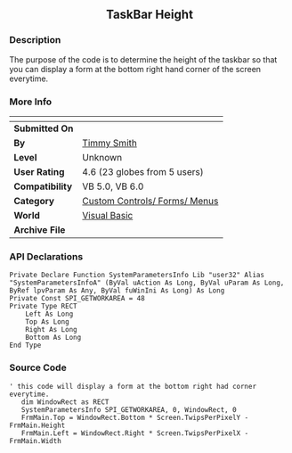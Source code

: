 ﻿<div align="center">

## TaskBar Height


</div>

### Description

The purpose of the code is to determine the height of the taskbar so that you can display a form at the bottom right hand corner of the screen everytime.
 
### More Info
 


<span>             |<span>
---                |---
**Submitted On**   |
**By**             |[Timmy Smith](https://github.com/Planet-Source-Code/PSCIndex/blob/master/ByAuthor/timmy-smith.md)
**Level**          |Unknown
**User Rating**    |4.6 (23 globes from 5 users)
**Compatibility**  |VB 5\.0, VB 6\.0
**Category**       |[Custom Controls/ Forms/  Menus](https://github.com/Planet-Source-Code/PSCIndex/blob/master/ByCategory/custom-controls-forms-menus__1-4.md)
**World**          |[Visual Basic](https://github.com/Planet-Source-Code/PSCIndex/blob/master/ByWorld/visual-basic.md)
**Archive File**   |[](https://github.com/Planet-Source-Code/timmy-smith-taskbar-height__1-4794/archive/master.zip)

### API Declarations

```
Private Declare Function SystemParametersInfo Lib "user32" Alias "SystemParametersInfoA" (ByVal uAction As Long, ByVal uParam As Long, ByRef lpvParam As Any, ByVal fuWinIni As Long) As Long
Private Const SPI_GETWORKAREA = 48
Private Type RECT
    Left As Long
    Top As Long
    Right As Long
    Bottom As Long
End Type
```


### Source Code

```
' this code will display a form at the bottom right had corner everytime.
   dim WindowRect as RECT
   SystemParametersInfo SPI_GETWORKAREA, 0, WindowRect, 0
   FrmMain.Top = WindowRect.Bottom * Screen.TwipsPerPixelY - FrmMain.Height
   FrmMain.Left = WindowRect.Right * Screen.TwipsPerPixelX - FrmMain.Width
```

